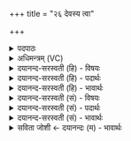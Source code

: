 +++
title = "२६ देवस्य त्वा"

+++
<details><summary>पदपाठः</summary>

दे॒वस्य॑। त्वा॒। स॒वि॒तुः। प्र॒स॒व इति॑ प्रऽस॒वे। अ॒श्विनोः॑। बा॒हुभ्या॒मिति॑ बा॒हुऽभ्याम्। पू॒ष्णः। हस्ता॑भ्या॒मिति॒ हस्ता॑ऽभ्याम्। आ। द॒दे॒। नारि॑। अ॒सि॒। इ॒दम्। अ॒हम्। रक्ष॑साम्। ग्री॒वाः। अपि॑। कृ॒न्ता॒मि॒। यवः॑। अ॒सि॒। य॒वय॑। अ॒स्मत्। द्वेषः॑। य॒वय॑। अरा॑तीः। दि॒वे। त्वा॒। अ॒न्तरिक्षा॑य। त्वा॒। पृ॒थि॒व्यै। त्वा॒। शुन्ध॑न्ताम्। लो॒काः। पि॒तृ॒षद॑नाः। पि॒तृ॒सद॑ना॒ इति॑ पितृ॒ऽसद॑नाः। पि॒तृ॒षद॑नम्। पि॒तृ॒सद॑न॒मिति॑ पितृ॒ऽसद॑नम्। अ॒सि॒। २६।
</details>

<details><summary>अधिमन्त्रम् (VC)</summary>

- यज्ञो देवता
- औतथ्यो दीर्घतमा ऋषिः
- निचृद् आर्षी पङ्क्तिः, निचृद् आर्षी त्रिष्टुप्
- पञ्चमः, धैवतः
</details>

<details><summary>दयानन्द-सरस्वती (हि) - विषयः</summary>

किसलिये इस यज्ञ को करना चाहिये, इस विषय का उपदेश अगले मन्त्र में किया है ॥
</details>

<details><summary>दयानन्द-सरस्वती (हि) - पदार्थः</summary>

पदार्थान्वयभाषाः -  हे विद्वान् मनुष्य ! जैसे मैं (सवितुः) सब जगत् के उत्पन्न करने और (देवस्य) सब आनन्द के देनेवाले परमेश्वर के (प्रसवे) उत्पन्न किये हुए संसार में (अश्विनोः) प्राण और अपान के (बाहुभ्याम्) बल और वीर्य तथा (पूष्णः) अतिपुष्ट वीर के (हस्ताभ्याम्) प्रबल प्रतापयुक्त भुज और दण्ड से अनेक उपकारों को (आददे) लेता वा (इदम्) इस जगत् की रक्षा कर (रक्षसाम्) दुष्टकर्म करनेवाले प्राणियों के (ग्रीवाः) शिरों का (अपि) (कृन्तामि) छेदन ही करता हूँ, तथा जैसे पदार्थों का उत्तम गुणों से मेल करता हूँ, वैसे तू भी उपकार ले और (यवय) उत्तम गुणों से पदार्थों का मेल कर। जैसे मैं (द्वेषः) ईर्ष्या आदि दोष वा (अरातीः) शत्रुओं को (अस्मत्) अपने से दूर कराता हूँ, वैसे तू भी (यवय) दूर करा। हे विद्वन् ! जैसे हम लोग (दिवे) ऐश्वर्य्यादि गुण के प्रकाश होने के लिये (त्वा) तुझ को (अन्तरिक्षाय) आकाश में रहनेवाले पदार्थ को शोधने के लिये (त्वा) तुझ को (पृथिव्यै) पृथिवी के पदार्थों की पुष्टि होने के लिये (त्वा) तुझ को सेवन करते हैं, वैसे तुम लोग भी करो। जैसे (पितृषदनम्) विद्या पढ़े हुए ज्ञानी लोगों का यह स्थान (असि) है और जिस से (पितृषदनाः) जैसे ज्ञानियों में ठहर पवित्र होते हैं, वैसे मैं शुद्ध होऊँ तथा सब मनुष्य (शुन्धन्ताम्) अपनी शुद्धि करें और हे स्त्री ! तू भी यह सब इसी प्रकार कर ॥२६॥
</details>

<details><summary>दयानन्द-सरस्वती (हि) - भावार्थः</summary>

भावार्थभाषाः -  इस मन्त्र में वाचकलुप्तोपमालङ्कार है। मनुष्यों को योग्य है कि ठीक-ठीक क्रियाक्रमपूर्वक विद्वानों का आश्रय और यज्ञ का अनुष्ठान करके सब प्रकार से अपनी शुद्धि करें ॥२६॥
</details>

<details><summary>दयानन्द-सरस्वती (सं) - विषयः</summary>

किमर्थोऽयं यज्ञोऽनुष्ठातव्य इत्युपदिश्यते ॥
</details>

<details><summary>दयानन्द-सरस्वती (सं) - पदार्थः</summary>

पदार्थान्वयभाषाः -  हे मनुष्या ! यथा अहं सवितुर्देवस्य प्रसवे यथाऽश्विनोर्बाहुभ्यां यथा पूष्णो हस्ताभ्यामनेकानुपकारानाददे। इदं विश्वं संरक्ष्य रक्षसां ग्रीवा अपिकृन्तामि। यथा पदार्थान् यावयामि तथा त्वमप्यादत्स्व यवय च। यथाऽहं द्वेषोऽरातीः शत्रूनस्मद् दूरीकारयामि तथा त्वमपि यवय। हे विद्वन् ! यथाऽहं दिवे त्वा त्वां तमन्तरिक्षाय त्वा त्वां पृथिव्यै त्वा त्वामाश्रयामि, तथा सर्वे जना आश्रयन्ताम्। यथा पितृषदनमस्ति येन पितृषदना लोकाः शुन्धन्ति, यदहं शुन्धे तथेदं सर्वे शुन्धन्ताम्। हे नारि ! त्वमप्येतत्सर्वमेवमेव समाचर ॥२६॥
</details>

<details><summary>दयानन्द-सरस्वती (सं) - भावार्थः</summary>

भावार्थभाषाः -  अत्रोपमालङ्कारः। मनुष्यैर्यथाक्रियं यथानुक्रमं विद्वदाश्रयं कृत्वा यज्ञमनुष्ठाय सर्वेषां शुद्धिः सम्पादनीया ॥२६॥
</details>

<details><summary>सविता जोशी ← दयानन्दः (म) - भावार्थः</summary>

भावार्थभाषाः -  या मंत्रात वाचकलुप्तोपमालंकार आहे. माणसांनी व्यवस्थित कार्य करून विद्वानांचा आश्रय घ्यावा व यज्ञाचे अनुष्ठान करून सर्व प्रकारे आपल्याला पवित्र करावे.
</details>